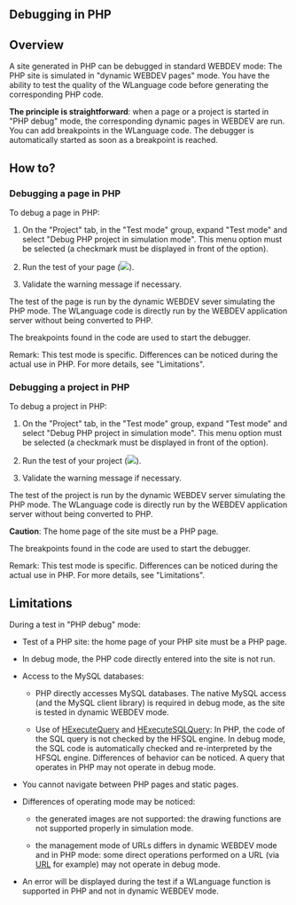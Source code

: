 


## Debugging in PHP
			



<a name="NOTE1"></a>
<a name="NOTE1_1"></a>


## Overview
<a name="overview_ELTTEXTE000155"></a>
A site generated in PHP can be debugged in standard WEBDEV mode: The PHP site is simulated in "dynamic WEBDEV pages" mode. You have the ability to test the quality of the WLanguage code before generating the corresponding PHP code.

**The principle is straightforward**: when a page or a project is started in "PHP debug" mode, the corresponding dynamic pages in WEBDEV are run. You can add breakpoints in the WLanguage code. The debugger is automatically started as soon as a breakpoint is reached.

<a name="NOTE2"></a>
<a name="NOTE2_1"></a>


## How to?
<a name="how_ELTTEXTE000179"></a>


### Debugging a page in PHP
<a name="debugging_page_php_ELTPARAGRAPHE000020"></a>

To debug a page in PHP: 

1. On the "Project" tab, in the "Test mode" group, expand "Test mode" and select "Debug PHP project in simulation mode". This menu option must be selected (a checkmark must be displayed in front of the option).

2. Run the test of your page (![](https://doc.pcsoft.fr/en-US/images/image.awp?langid=3&name=ico_Go_Page_bl.gif)).

3. Validate the warning message if necessary.




The test of the page is run by the dynamic WEBDEV sever simulating  the PHP mode. The WLanguage code is directly run by the WEBDEV application server without being converted to PHP.

The breakpoints found in the code are used to start the debugger.

Remark: This test mode is specific. Differences can be noticed during the actual use in PHP. For more details, see "Limitations".
<a name="NOTE2_2"></a>


### Debugging a project in PHP
<a name="debugging_project_php_ELTPARAGRAPHE000051"></a>

To debug a project in PHP: 

1. On the "Project" tab, in the "Test mode" group, expand "Test mode" and select "Debug PHP project in simulation mode". This menu option must be selected (a checkmark must be displayed in front of the option).

2. Run the test of your project (![](https://doc.pcsoft.fr/en-US/images/image.awp?langid=3&name=ico_GO_Projet_WB_bl.gif)).

3. Validate the warning message if necessary.




The test of the project is run by the dynamic WEBDEV server simulating the PHP mode. The WLanguage code is directly run by the WEBDEV application server without being converted to PHP.

**Caution**: The home page of the site must be a PHP page.

The breakpoints found in the code are used to start the debugger.

Remark: This test mode is specific. Differences can be noticed during the actual use in PHP. For more details, see "Limitations".

<a name="NOTE3"></a>
<a name="NOTE3_1"></a>


## Limitations
<a name="limitations_ELTTEXTE000209"></a>
During a test in "PHP debug" mode:

- Test of a PHP site: the home page of your PHP site must be a PHP page.

- In debug mode, the PHP code directly entered into the site is not run.

- Access to the MySQL databases:

	- PHP directly accesses MySQL databases. The native MySQL access (and the MySQL client library) is required in debug mode, as the site is tested in dynamic WEBDEV mode.

	- Use of [HExecuteQuery](../WDLang4/3044080.md) and [HExecuteSQLQuery](../WDLang4/3044084.md): In PHP, the code of the SQL query is not checked by the HFSQL engine. In debug mode, the SQL code is automatically checked and re-interpreted by the HFSQL engine. Differences of behavior can be noticed. A query that operates in PHP may not operate in debug mode.




- You cannot navigate between PHP pages and static pages.

- Differences of operating mode may be noticed:

	- the generated images are not supported: the drawing functions are not supported properly in simulation mode.

	- the management mode of URLs differs in dynamic WEBDEV mode and in PHP mode: some direct operations performed on a URL (via [URL](../Proprietes/2510132.md) for example) may not operate in debug mode.




- An error will be displayed during the test if a WLanguage function is supported in PHP and not in dynamic WEBDEV mode.





